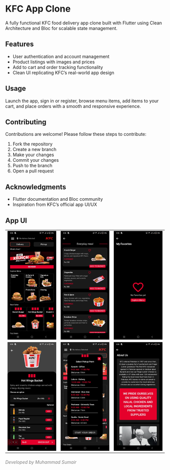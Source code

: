 <!DOCTYPE html>
<html lang="en">
<head>
    <meta charset="UTF-8">
    <meta name="viewport" content="width=device-width, initial-scale=1.0">
</head>
<body>

<h1>KFC App Clone</h1>

<p>A fully functional KFC food delivery app clone built with Flutter using Clean Architecture and Bloc for scalable state management.</p>

<h2>Features</h2>
<ul>
    <li>User authentication and account management</li>
    <li>Product listings with images and prices</li>
    <li>Add to cart and order tracking functionality</li>
    <li>Clean UI replicating KFC’s real-world app design</li>
</ul>

<h2>Usage</h2>
<p>Launch the app, sign in or register, browse menu items, add items to your cart, and place orders with a smooth and responsive experience.</p>

<h2>Contributing</h2>
<p>Contributions are welcome! Please follow these steps to contribute:</p>
<ol>
    <li>Fork the repository</li>
    <li>Create a new branch</li>
    <li>Make your changes</li>
    <li>Commit your changes</li>
    <li>Push to the branch</li>
    <li>Open a pull request</li>
</ol>

<h2>Acknowledgments</h2>
<ul>
    <li>Flutter documentation and Bloc community</li>
    <li>Inspiration from KFC’s official app UI/UX</li>
</ul>

<h2>App UI</h2>
<table width="100%">
    <tr>
        <td><img src="https://github.com/sumair-ce/KFC-App-Clone-Using-Flutter/blob/main/uiscreenshot_kfc%20(6).jpeg" width="300" alt="App UI 1" /></td>
        <td><img src="https://github.com/sumair-ce/KFC-App-Clone-Using-Flutter/blob/main/uiscreenshot_kfc%20(5).jpeg" width="300" alt="App UI 2" /></td>
        <td><img src="https://github.com/sumair-ce/KFC-App-Clone-Using-Flutter/blob/main/uiscreenshot_kfc%20(4).jpeg" width="300" alt="App UI 3" /></td>
    </tr>
    <tr>
        <td><img src="https://github.com/sumair-ce/KFC-App-Clone-Using-Flutter/blob/main/uiscreenshot_kfc%20(1).jpeg" width="300" alt="App UI 4" /></td>
        <td><img src="https://github.com/sumair-ce/KFC-App-Clone-Using-Flutter/blob/main/uiscreenshot_kfc%20(2).jpeg" width="300" alt="App UI 5" /></td>
        <td><img src="https://github.com/sumair-ce/KFC-App-Clone-Using-Flutter/blob/main/uiscreenshot_kfc%20(3).jpeg" width="300" alt="App UI 6" /></td>
    </tr>
</table>

<h6 style="color: gray;">Developed by Muhammad Sumair</h6>

</body>
</html>

